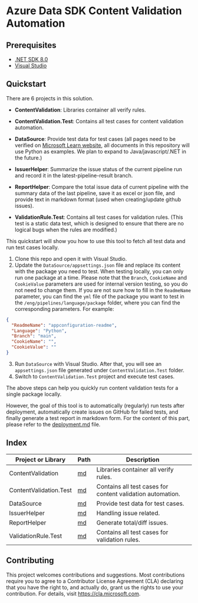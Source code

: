 # Azure Data SDK Content Validation Automation

## Prerequisites

- [.NET SDK 8.0](https://dotnet.microsoft.com/download/dotnet/8.0)
- [Visual Studio](https://visualstudio.microsoft.com/downloads/)

## Quickstart

There are 6 projects in this solution.

- **ContentValidation**: Libraries container all verify rules.
- **ContentValidation.Test**: Contains all test cases for content validation automation.
- **DataSource**: Provide test data for test cases (all pages need to be verified on [Microsoft Learn website](https://learn.microsoft.com/en-us/python/api/overview/azure/?view=azure-python), all documents in this repository will use Python as examples. We plan to expand to Java/javascript/.NET in the future.)
- **IssuerHelper**: Summarize the issue status of the current pipeline run and record it in the latest-pipeline-result branch.
- **ReportHelper**: Compare the total issue data of current pipeline with the summary data of the last pipeline, save it as excel or json file, and provide text in markdown format (used when creating/update github issues).

- **ValidationRule.Test**: Contains all test cases for validation rules. (This test is a static data test, which is designed to ensure that there are no logical bugs when the rules are modified.)


This quickstart will show you how to use this tool to fetch all test data and run test cases locally.

1. Clone this repo and open it with Visual Studio.
2. Update the `DataSource/appsettings.json` file and replace its content with the package you need to test. When testing locally, you can only run one package at a time. Please note that the `Branch`, `CookieName` and `CookieValue` parameters are used for internal version testing, so you do not need to change them. If you are not sure how to fill in the `ReadmeName` parameter, you can find the `yml` file of the package you want to test in the `/eng/pipelines/language/package` folder, where you can find the corresponding parameters. For example:
```json
{
  "ReadmeName": "appconfiguration-readme",
  "Language": "Python",
  "Branch": "main",
  "CookieName": "",
  "CookieValue": ""
}
```
3. Run `DataSource` with Visual Studio. After that, you will see an `appsettings.json` file generated under `ContentValidation.Test` folder. 
4. Switch to `ContentValidation.Test` project and execute test cases.

The above steps can help you quickly run content validation tests for a single package locally. 

However, the goal of this tool is to automatically (regularly) run tests after deployment, automatically create issues on GitHub for failed tests, and finally generate a test report in markdown form. For the content of this part, please refer to the [deployment.md](/docs/deployment.md) file.

## Index

| Project or Library | Path | Description | 
| ------- | ---- | ----------- |
| ContentValidation | [md](/ContentValidation/README.md#overview) | Libraries container all verify rules. |
| ContentValidation.Test | [md](/ContentValidation.Test/README.md#overview) | Contains all test cases for content validation automation.|
| DataSource | [md](/DataSource/README.md#overview) | Provide test data for test cases. |
| IssuerHelper | [md](/IssuerHelper/README.md#overview) | Handling issue related. |
| ReportHelper | [md](/ReportHelper/README.md#overview) | Generate total/diff issues. |
| ValidationRule.Test | [md](/ValidationRule.Test/README.md#overview) | Contains all test cases for validation rules. |

## Contributing
This project welcomes contributions and suggestions. Most contributions require you to agree to a Contributor License Agreement (CLA) declaring that you have the right to, and actually do, grant us the rights to use your contribution. For details, visit https://cla.microsoft.com.